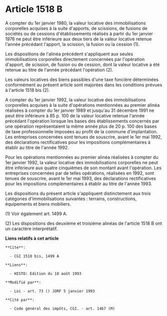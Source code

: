 # Article 1518 B

A compter du 1er janvier 1980, la valeur locative des immobilisations corporelles acquises à la suite d'apports, de
scissions, de fusions de sociétés ou de cessions d'établissements réalisés à partir du 1er janvier 1976 ne peut être
inférieure aux deux tiers de la valeur locative retenue l'année précédant l'apport, la scission, la fusion ou la cession (1).

Les dispositions de l'alinéa précédent s'appliquent aux seules immobilisations corporelles directement concernées par
l'opération d'apport, de scission, de fusion ou de cession, dont la valeur locative a été retenue au titre de l'année
précédant l'opération (2).

Les valeurs locatives des biens passibles d'une taxe foncière déterminées conformément au présent article sont majorées dans
les conditions prévues à l'article 1518 bis (2).

A compter du 1er janvier 1992, la valeur locative des immobilisations corporelles acquises à la suite d'opérations
mentionnées au premier alinéa réalisées à compter du 1er janvier 1989 et jusqu'au 31 décembre 1991 ne peut être inférieure à
85 p. 100 de la valeur locative retenue l'année précédant l'opération lorsque les bases des établissements concernés par une
opération représentaient la même année plus de 20 p. 100 des bases de taxe professionnelle imposées au profit de la commune
d'implantation. Les entreprises concernées sont tenues de souscrire, avant le 1er mai 1992, des déclarations rectificatives
pour les impositions complémentaires à établir au titre de l'année 1992.

Pour les opérations mentionnées au premier alinéa réalisées à compter du 1er janvier 1992, la valeur locative des
immobilisations corporelles ne peut être inférieure aux quatre cinquièmes de son montant avant l'opération. Les entreprises
concernées par de telles opérations, réalisées en 1992, sont tenues de souscrire, avant le 1er mai 1993, des déclarations
rectificatives pour les impositions complémentaires à établir au titre de l'année 1993.

Les dispositions du présent article s'appliquent distinctement aux trois catégories d'immobilisations suivantes : terrains,
constructions, équipements et biens mobiliers.

(1) Voir également art. 1499 A.

(2) Les dispositions des deuxième et troisième alinéas de l'article 1518 B ont un caractère interprétatif.

**Liens relatifs à cet article**

	**Cite**:

	  - CGI 1518 bis, 1499 A

	**Liens**:

	  - HISTO: Edition du 18 août 1993

	**Modifié par**:

	  - Loi - art. 73 () JORF 5 janvier 1993

	**Cité par**:

	  - Code général des impôts, CGI. - art. 1467 (M)
